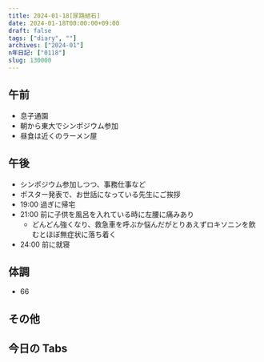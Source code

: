 ```yaml
---
title: 2024-01-18[尿路結石]
date: 2024-01-18T00:00:00+09:00
draft: false
tags: ["diary", ""]
archives: ["2024-01"]
n年日記: ["0118"]
slug: 130000
---
```


## 午前

- 息子通園
- 朝から東大でシンポジウム参加
- 昼食は近くのラーメン屋

## 午後

- シンポジウム参加しつつ、事務仕事など
- ポスター発表で、お世話になっている先生にご挨拶
- 19:00 過ぎに帰宅
- 21:00 前に子供を風呂を入れている時に左腰に痛みあり
  - どんどん強くなり、救急車を呼ぶか悩んだがとりあえずロキソニンを飲むとほぼ無症状に落ち着く
- 24:00 前に就寝

## 体調

- 66

## その他

## 今日の Tabs
